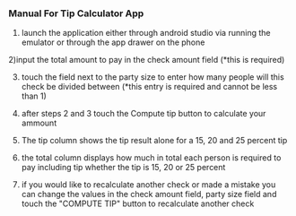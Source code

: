 ### Manual For Tip Calculator App
1) launch the application either through android studio via running the emulator or through the app drawer on the phone 

2)input the total amount to pay in the check amount field (*this is required) 

3) touch the field next to the party size to enter how many people will this check be divided between (*this entry is required and cannot be less than 1)

4) after steps 2 and 3 touch the Compute tip button to calculate your ammount

5) The tip column shows the tip result alone for a 15, 20 and 25 percent tip

6) the total column displays how much in total each person is required to pay including tip whether the tip is 15, 20 or 25 percent

7) if you would like to recalculate another check or made a mistake you can change the values in the check amount field, party size field and touch the "COMPUTE TIP" button to recalculate another check 